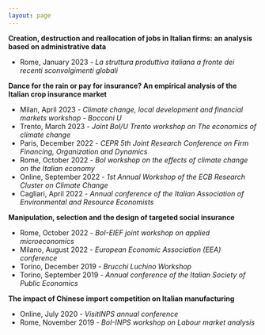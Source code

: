 ```yaml
---
layout: page
---
```


**Creation, destruction and reallocation of jobs in Italian firms: an analysis based on administrative data**

- Rome, January 2023 - *La struttura produttiva italiana a fronte dei recenti sconvolgimenti globali* 

**Dance for the rain or pay for insurance? An empirical analysis of the Italian crop insurance market**

- Milan, April 2023 - *Climate change, local development and financial markets workshop - Bocconi U*
- Trento, March 2023 - *Joint BoI/U Trento workshop on The economics of climate change*
- Paris, December 2022 - *CEPR 5th Joint Research Conference on Firm Financing, Organization and Dynamics*
- Rome, October 2022 - *BoI workshop on the effects of climate change on the Italian economy* 
- Online, September 2022 - *1st Annual Workshop of the ECB Research Cluster on Climate Change*
- Cagliari, April 2022 - *Annual conference of the Italian Association of Environmental and Resource Economists*

**Manipulation, selection and the design of targeted social insurance**

- Rome, October 2022 - *BoI-EIEF joint workshop on applied microeconomics*
- Milano, August 2022 - *European Economic Association (EEA) conference*
- Torino, December 2019 - *Brucchi Luchino Workshop*
- Torino, September 2019 - *Annual conference of the Italian Society of Public Economics*

**The impact of Chinese import competition on Italian manufacturing**

- Online, July 2020 - *VisitINPS annual conference*
- Rome, November 2019 - *BoI-INPS workshop on Labour market analysis*
